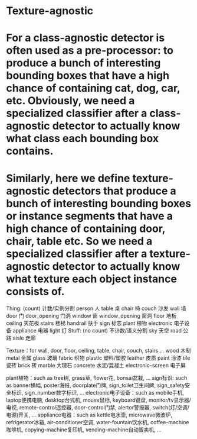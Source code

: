 # Texture-agnostic
# For a class-agnostic detector is often used as a pre-processor: to produce a bunch of interesting bounding boxes that have a high chance of containing cat, dog, car, etc. Obviously, we need a specialized classifier after a class-agnostic detector to actually know what class each bounding box contains.
# Similarly, here we define texture-agnostic detectors that produce a bunch of interesting bounding boxes or instance segments that have a high chance of containing door, chair, table etc. So we need a specialized classifier after a texture-agnostic detector to actually know what texture each object instance consists of.

Thing: (count) 计数/实例分割
    person 人
    table 桌
    chair 椅
    couch 沙发
    wall 墙
    door 门
    door_opening 门洞
    window 窗
    window_opening 窗洞
    floor 地板
    ceiling 天花板
    stairs 楼梯
    handrail 扶手
    sign 标志
    plant 植物
    electronic 电子设备
    appliance 电器
    light 灯
Stuff: (no count) 不计数/语义分割
    sky 天空
    road 公路
    aisle 走廊

Texture：for wall, door, floor, ceiling, table, chair, couch, stairs ...
    wood 木制
    metal 金属
    glass 玻璃
    fabric 织物
    plastic 塑料/塑胶
    leather 皮质
    paint 涂漆
    tile 瓷砖
    brick 砖
    marble 大理石
    concrete 水泥/混凝土
    electronic-screen 电子屏

plant植物：such as tree树, grass草, flower花, bonsai盆栽, ...
sign标识: such as banner横幅, poster海报, doorplate门牌, sign_toilet卫生间牌, sign_safety安全标识, sign_number数字标识, ...
electronic电子设备：such as mobile手机, laptop便携电脑, desktop台式机, mouse鼠标, keyboard键盘, monitor/tv显示器/电视, remote-control遥控器, door-control门禁, alertor警报器, switch(灯/空调/电源)开关, ...
appliance电器：such as kettle电水壶, microwave微波炉, refrigerator冰箱, air-conditioner空调, water-fountain饮水机, coffee-machine咖啡机, copying-machine复印机, vending-machine自动贩卖机, ...